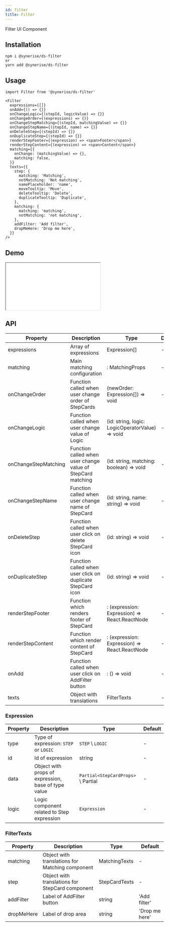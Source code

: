 ```yaml
---
id: filter
title: Filter
---
```


Filter UI Component

## Installation
```
npm i @synerise/ds-filter
or
yarn add @synerise/ds-filter
```

## Usage
```
import Filter from '@synerise/ds-filter'

<Filter
  expressions={[]}
  onAdd={() => {}}
  onChangeLogic={(stepId, logicValue) => {}}
  onChangeOrder={(expressions) => {}}
  onChangeStepMatching={(stepId, matchingValue) => {}}
  onChangeStepName={(stepId, name) => {}}
  onDeleteStep={(stepId) => {}}
  onDuplicateStep={(stepId) => {}}
  renderStepFooter={(expression) => <span>Footer</span>}
  renderStepContent={(expression) => <span>Content</span>}
  matching={{
    onChange: (matchingValue) => {},
    matching: false,
  }}
  texts={{
    step: {
      matching: 'Matching',
      notMatching: 'Not matching',
      namePlaceholder: 'name',
      moveTooltip: 'Move',
      deleteTooltip: 'Delete',
      duplicateTooltip: 'Duplicate',
    },
    matching: {
      matching: 'matching',
      notMatching: 'not matching',
    },
    addFilter: 'Add filter',
    dropMeHere: 'Drop me here',
  }}
/>

```

## Demo

<iframe src="/storybook-static/iframe.html?id=components-filter--default"></iframe>

## API

| Property             | Description                                                 | Type                                            | Default |
| ---                  | ---                                                         | ---                                             | ---     |
| expressions          | Array of expressions                                        | Expression[]                                    | -       |
| matching             | Main matching configuration                                 | : MatchingProps                                 | -       |
| onChangeOrder        | Function called when user change order of StepCards         | (newOrder: Expression[]) => void                | -       |
| onChangeLogic        | Function called when user change value of Logic             | (id: string, logic: LogicOperatorValue) => void | -       |
| onChangeStepMatching | Function called when user change value of StepCard matching | (id: string, matching: boolean) => void         | -       |
| onChangeStepName     | Function called when user change name of StepCard           | (id: string, name: string) => void              | -       |
| onDeleteStep         | Function called when user click on delete StepCard icon     | (id: string) => void                            | -       |
| onDuplicateStep      | Function called when user click on duplicate StepCard icon  | (id: string) => void                            | -       |
| renderStepFooter     | Function which renders footer of StepCard                   | : (expression: Expression) => React.ReactNode   | -       |
| renderStepContent    | Function which render content of StepCard                   | : (expression: Expression) => React.ReactNode   | -       |
| onAdd                | Function called when user click on AddFilter button         | : () => void                                    | -       |
| texts                | Object with translations                                    | FilterTexts                                     | -       |

### Expression

| Property | Description                                         | Type                                           | Default | 
| ---      | ---                                                 | ---                                            | ---     | 
| type     | Type of expression: `STEP` or `LOGIC`               | `STEP` \ `LOGIC`                               | -       | 
| id       | Id of expression                                    | string                                         | -       | 
| data     | Object with props of expression, base of type value | `Partial<StepCardProps>` \ Partial<LogicProps> | -       | 
| logic    | Logic component related to Step expression          | `Expression`                                   | -       |

### FilterTexts
| Property   | Description                                     | Type          | Default        |
| ---        | ---                                             | ---           | ---            |
| matching   | Object with translations for Matching component | MatchingTexts | -              |
| step       | Object with translations for StepCard component | StepCardTexts | -              |
| addFilter  | Label of AddFilter button                       | string        | 'Add filter'   |
| dropMeHere | Label of drop area                              | string        | 'Drop me here' |
